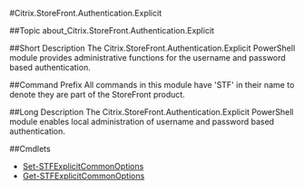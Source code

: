 #Citrix.StoreFront.Authentication.Explicit

##Topic
about_Citrix.StoreFront.Authentication.Explicit

##Short Description
The Citrix.StoreFront.Authentication.Explicit PowerShell module provides administrative functions for the username and password based authentication.

##Command Prefix
All commands in this module have 'STF' in their name to denote they are part of the StoreFront product.

##Long Description
The Citrix.StoreFront.Authentication.Explicit PowerShell module enables local administration of username and password based authentication.

##Cmdlets

* [Set-STFExplicitCommonOptions](Set-STFExplicitCommonOptions)
* [Get-STFExplicitCommonOptions](Get-STFExplicitCommonOptions)
